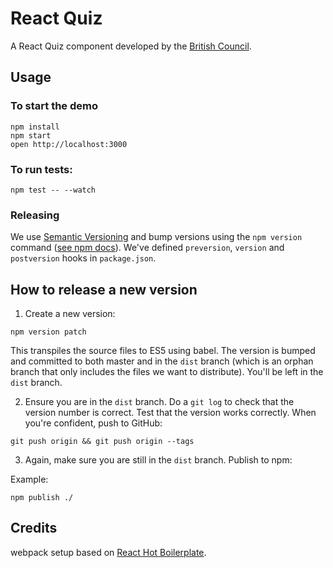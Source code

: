 React Quiz
==========

A React Quiz component developed by the [British Council](https://www.britishcouncil.org/).

## Usage

### To start the demo

```
npm install
npm start
open http://localhost:3000
```

### To run tests:
```
npm test -- --watch
```

### Releasing
We use [Semantic Versioning](http://semver.org/) and bump versions using the `npm version` command ([see npm docs](https://docs.npmjs.com/cli/version)). We've defined `preversion`, `version` and `postversion`
hooks in `package.json`.

## How to release a new version
1. Create a new version:
```
npm version patch
```
This transpiles the source files to ES5 using babel. The version is bumped and committed to both master and in the `dist` branch (which is an orphan branch that only includes the files we want to distribute). You'll be left in the `dist` branch.

2. Ensure you are in the `dist` branch. Do a `git log` to check that the version number is correct. Test that the version works correctly. When you're confident, push to GitHub:
```
git push origin && git push origin --tags
```

3. Again, make sure you are still in the `dist` branch. Publish to npm:

Example:
```
npm publish ./
```

## Credits

webpack setup based on [React Hot Boilerplate](https://github.com/gaearon/react-hot-boilerplate).
